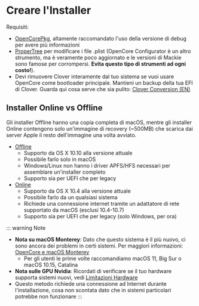 # Creare l'Installer

Requisiti:

* [OpenCorePkg](https://github.com/acidanthera/OpenCorePkg/releases), altamente raccomandato l'uso della versione di debug per avere più informazioni
* [ProperTree](https://github.com/corpnewt/ProperTree) per modificare i file .plist (OpenCore Configurator è un altro strumento, ma è veramente poco aggiornato e le versioni di Mackie sono famose per corrompersi. **Evita questo tipo di strumenti ad ogni costo!**).
* Devi rimuovere Clover interamente dal tuo sistema se vuoi usare OpenCore come bootloader principale. Mantieni un backup della tua EFI di Clover. Guarda qui cosa serve che sia pulito: [Clover Conversion (EN)](https://github.com/dortania/OpenCore-Install-Guide/tree/master/clover-conversion)

## Installer Online vs Offline

Gli installer Offline hanno una copia completa di macOS, mentre gli installer Online contengono solo un'immagine di recovery (~500MB) che scarica dai server Apple il resto dell'immagine una volta avviato.

* [Offline](./mac-install.md)
  * Supporto da OS X 10.10 alla versione attuale
  * Possibile farlo solo in macOS
  * Windows/Linux non hanno i driver APFS/HFS necessari per assemblare un'installer completo
  * Supporto sia per UEFI che per legacy
* [Online](./mac-install-recovery.md)
  * Supporto da OS X 10.4 alla versione attuale
  * Possibile farlo da un qualsiasi sistema
  * Richiede una connessione internet tramite un adattatore di rete supportato da macOS (esclusi 10.4-10.7)
  * Supporto sia per UEFI che per legacy (solo Windows, per ora)

::: warning Note

* **Nota su macOS Monterey**: Dato che questo sistema è il più nuovo, ci sono ancora dei problemi in certi sistemi. Per maggiori informazioni: [OpenCore e macOS Monterey](/extras/monterey.md)
  * Per gli utenti le prime volte raccomandiamo macOS 11, Big Sur o macOS 10.15, Catalina
* **Nota sulle GPU Nvidia**: Ricordati di verificare se il tuo hardware supporta sistemi nuovi, vedi [Limitazioni Hardware](/macos-limits.md)
* Questo metodo richiede una connessione ad Internet durante l'installazione, cosa non scontata dato che in sistemi particolari potrebbe non funzionare
:::
